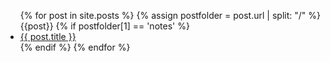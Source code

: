 <ul>
  {% for post in site.posts %}
    {% assign postfolder = post.url | split: "/" %}
    {{post}}
    {% if postfolder[1] == 'notes' %}
      <li>
        <a href="{{ post.url }}">{{ post.title }}</a>
      </li>
    {% endif %}
  {% endfor %}
</ul>
